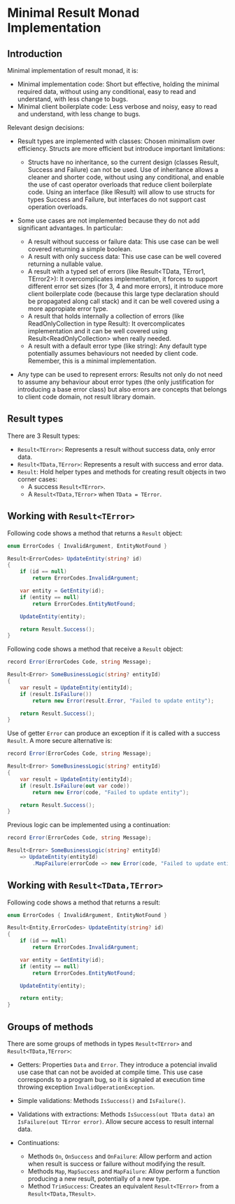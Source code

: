 # Minimal Result Monad Implementation

## Introduction

Minimal implementation of result monad, it is:

- Minimal implementation code: Short but effective, holding the minimal required data, without using any conditional, easy to read and understand, with less change to bugs.
- Minimal client boilerplate code: Less verbose and noisy, easy to read and understand, with less change to bugs.

Relevant design decisions:

- Result types are implemented with classes:
Chosen minimalism over efficiency. Structs are more efficient but introduce important limitations:
  - Structs have no inheritance, so the current design (classes Result, Success and Failure) can not be used.
Use of inheritance allows a cleaner and shorter code, without using any conditional, and enable the use of 
cast operator overloads that reduce client boilerplate code. Using an interface (like IResult) will allow 
to use structs for types Success and Failure, but interfaces do not support cast operation overloads.

- Some use cases are not implemented because they do not add significant advantages. In particular:
  - A result without success or failure data: This use case can be well covered returning a simple boolean.
  - A result with only success data: This use case can be well covered returning a nullable value.
  - A result with a typed set of errors (like Result<TData, TError1, TError2>): It overcomplicates implementation,
it forces to support different error set sizes (for 3, 4 and more errors), it introduce more client boilerplate code 
(because this large type declaration should be propagated along call stack) and it can be well covered using 
a more appropiate error type.
  - A result that holds internally a collection of errors (like ReadOnlyCollection<E> in type Result<E>): 
It overcomplicates implementation and it can be well covered using Result<ReadOnlyCollection<E>> when really needed.
  - A result with a default error type (like string): Any default type potentially assumes behaviours not needed 
by client code. Remember, this is a minimal implementation.

- Any type can be used to represent errors: Results not only do not need to assume any behaviour about error types 
(the only justification for introducing a base error class) but also errors are concepts that belongs to client code 
domain, not result library domain.

## Result types

There are 3 Result types:

- `Result<TError>`: Represents a result without success data, only error data.
- `Result<TData,TError>`: Represents a result with success and error data.
- `Result`: Hold helper types and methods for creating result objects in two corner cases:
  - A success `Result<TError>`.
  - A `Result<TData,TError>` when `TData = TError`.

## Working with `Result<TError>`

Following code shows a method that returns a `Result` object:

```c#
enum ErrorCodes { InvalidArgument, EntityNotFound }

Result<ErrorCodes> UpdateEntity(string? id)
{
	if (id == null)
		return ErrorCodes.InvalidArgument;

	var entity = GetEntity(id);
	if (entity == null)
		return ErrorCodes.EntityNotFound;

	UpdateEntity(entity);

	return Result.Success();
}
```

Following code shows a method that receive a `Result` object:

```c#
record Error(ErrorCodes Code, string Message);

Result<Error> SomeBusinessLogic(string? entityId)
{
	var result = UpdateEntity(entityId);
	if (result.IsFailure())
		return new Error(result.Error, "Failed to update entity");

	return Result.Success();
}
```

Use of getter `Error` can produce an exception if it is called with a success `Result`. A more secure alternative is:

```c#
record Error(ErrorCodes Code, string Message);

Result<Error> SomeBusinessLogic(string? entityId)
{
	var result = UpdateEntity(entityId);
	if (result.IsFailure(out var code))
		return new Error(code, "Failed to update entity");

	return Result.Success();
}
```

Previous logic can be implemented using a continuation:

```c#
record Error(ErrorCodes Code, string Message);

Result<Error> SomeBusinessLogic(string? entityId)
	=> UpdateEntity(entityId)
		.MapFailure(errorCode => new Error(code, "Failed to update entity"));
```

## Working with `Result<TData,TError>`

Following code shows a method that returns a result:

```c#
enum ErrorCodes { InvalidArgument, EntityNotFound }

Result<Entity,ErrorCodes> UpdateEntity(string? id)
{
	if (id == null)
		return ErrorCodes.InvalidArgument;

	var entity = GetEntity(id);
	if (entity == null)
		return ErrorCodes.EntityNotFound;

	UpdateEntity(entity);

	return entity;
}
```

## Groups of methods

There are some groups of methods in types `Result<TError>` and `Result<TData,TError>`:

- Getters: Properties `Data` and `Error`. They introduce a potencial invalid use case that can not be avoided at compile time.
This use case corresponds to a program bug, so it is signaled at execution time throwing exception `InvalidOperationException`.

- Simple validations: Methods `IsSuccess()` and `IsFailure()`.

- Validations with extractions: Methods `IsSuccess(out TData data)` an `IsFailure(out TError error)`.
Allow secure access to result internal data.

- Continuations:
  - Methods `On`, `OnSuccess` and `OnFailure`: Allow perform and action when result is success or failure without modifying the result.
  - Methods `Map`, `MapSuccess` and `MapFailure`: Allow perform a function producing a new result, potentially of a new type.
  - Method `TrimSuccess`: Creates an equivalent `Result<TError>` from a `Result<TData,TResult>`.
